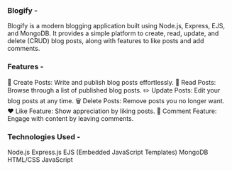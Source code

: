 ### Blogify -
Blogify is a modern blogging application built using Node.js, Express, EJS, and MongoDB. It provides a simple platform to create, read, update, and delete (CRUD) blog posts, along with features to like posts and add comments.

### Features -
📝 Create Posts: Write and publish blog posts effortlessly.
📖 Read Posts: Browse through a list of published blog posts.
✏️ Update Posts: Edit your blog posts at any time.
🗑️ Delete Posts: Remove posts you no longer want.
❤️ Like Feature: Show appreciation by liking posts.
💬 Comment Feature: Engage with content by leaving comments.

### Technologies Used -
Node.js
Express.js
EJS (Embedded JavaScript Templates)
MongoDB
HTML/CSS
JavaScript
